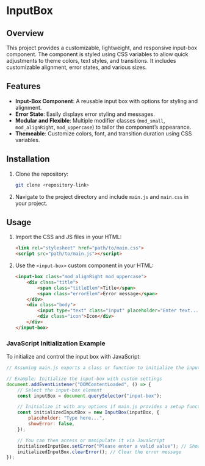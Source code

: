 # InputBox

## Overview
This project provides a customizable, lightweight, and responsive input-box component. The component is styled using CSS variables to allow quick adjustments to theme colors, text styles, and transitions. It includes customizable alignment, error states, and various sizes.

## Features
- **Input-Box Component**: A reusable input box with options for styling and alignment.
- **Error State**: Easily displays error styling and messages.
- **Modular and Flexible**: Multiple modifier classes (`mod_small`, `mod_alignRight`, `mod_uppercase`) to tailor the component’s appearance.
- **Themeable**: Customize colors, font, and transition duration using CSS variables.

## Installation
1. Clone the repository:
    ```bash
    git clone <repository-link>
    ```
2. Navigate to the project directory and include `main.js` and `main.css` in your project.

## Usage
1. Import the CSS and JS files in your HTML:
    ```html
    <link rel="stylesheet" href="path/to/main.css">
    <script src="path/to/main.js"></script>
    ```
2. Use the `<input-box>` custom component in your HTML:
    ```html
    <input-box class="mod_alignRight mod_uppercase">
        <div class="title">
            <span class="titleElem">Title</span>
            <span class="errorElem">Error message</span>
        </div>
        <div class="body">
            <input type="text" class="input" placeholder="Enter text...">
            <div class="icon">Icon</div>
        </div>
    </input-box>
    ```

### JavaScript Initialization Example
To initialize and control the input box with JavaScript:
```javascript
// Assuming main.js exports a class or function to initialize the input-box

// Example: Initialize the input-box with custom settings
document.addEventListener("DOMContentLoaded", () => {
    // Select the input-box element
    const inputBox = document.querySelector("input-box");

    // Initialize it with any options if main.js provides a setup function
    const initializedInputBox = new InputBox(inputBox, {
        placeholder: "Type here...",
        showError: false,
    });

    // You can then access or manipulate it via JavaScript
    initializedInputBox.setError("Please enter a valid value"); // Show an error message
    initializedInputBox.clearError(); // Clear the error message
});

